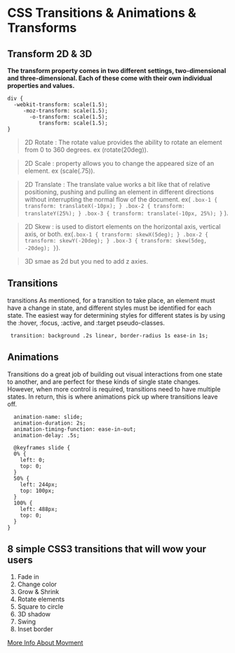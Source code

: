 # CSS Transitions & Animations &  Transforms

## Transform 2D & 3D

**The transform property comes in two different settings, two-dimensional and three-dimensional. Each of these come with their own individual properties and values.**
```
div {
  -webkit-transform: scale(1.5);
     -moz-transform: scale(1.5);
       -o-transform: scale(1.5);
          transform: scale(1.5);
}
```


> 2D Rotate : The rotate value provides the ability to rotate an element from 0 to 360 degrees. ex (rotate(20deg)).

> 2D Scale :  property allows you to change the appeared size of an element. ex (scale(.75)).

> 2D Translate : The translate value works a bit like that of relative positioning, pushing and pulling an element in different directions without interrupting the normal flow of the document. ex( ```.box-1 {
  transform: translateX(-10px);
}
.box-2 {
  transform: translateY(25%);
}
.box-3 {
  transform: translate(-10px, 25%);
}```
).

>2D Skew :  is used to distort elements on the horizontal axis, vertical axis, or both. ex(```.box-1 {
  transform: skewX(5deg);
}
.box-2 {
  transform: skewY(-20deg);
}
.box-3 {
  transform: skew(5deg, -20deg);
}```).

>3D smae as 2d but you ned to add z axies.


## Transitions

transitions As mentioned, for a transition to take place, an element must have a change in state, and different styles must be identified for each state. The easiest way for determining styles for different states is by using the :hover, :focus, :active, and :target pseudo-classes.

```
 transition: background .2s linear, border-radius 1s ease-in 1s;
```


## Animations

Transitions do a great job of building out visual interactions from one state to another, and are perfect for these kinds of single state changes. However, when more control is required, transitions need to have multiple states. In return, this is where animations pick up where transitions leave off.

```
  animation-name: slide;
  animation-duration: 2s;
  animation-timing-function: ease-in-out;
  animation-delay: .5s;

  @keyframes slide {
  0% {
    left: 0;
    top: 0;
  }
  50% {
    left: 244px;
    top: 100px;
  }
  100% {
    left: 488px;
    top: 0;
  }
}
```


## 8 simple CSS3 transitions that will wow your users

1. Fade in
1. Change color
1. Grow & Shrink
1. Rotate elements
1. Square to circle
1. 3D shadow
1. Swing
1. Inset border

[More Info About Movment](https://www.webdesignerdepot.com/2014/05/8-simple-css3-transitions-that-will-wow-your-users)